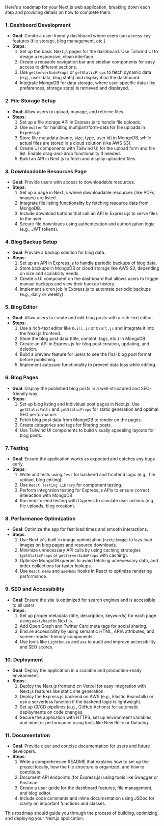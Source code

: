 Here’s a roadmap for your Next.js web application, breaking down each step and providing details on how to complete them:

### 1. **Dashboard Development**
   - **Goal**: Create a user-friendly dashboard where users can access key features (file storage, blog management, etc.).
   - **Steps**:
     1. Set up the basic Next.js pages for the dashboard. Use Tailwind UI to design a responsive, clean interface.
     2. Create a reusable navigation bar and sidebar components for easy access to different sections.
     3. Use `getServerSideProps` or `getStaticProps` to fetch dynamic data (e.g., user data, blog stats) and display it on the dashboard.
     4. Integrate MongoDB for data storage, where user-specific data (like preferences, storage stats) is retrieved and displayed.

### 2. **File Storage Setup**
   - **Goal**: Allow users to upload, manage, and retrieve files.
   - **Steps**:
     1. Set up a file storage API in Express.js to handle file uploads.
     2. Use `multer` for handling multipart/form-data for file uploads in Express.js.
     3. Store file metadata (name, size, type, user id) in MongoDB, while actual files are stored in a cloud solution (like AWS S3).
     4. Create UI components with Tailwind UI for the upload form and file list. Enable drag-and-drop functionality if needed.
     5. Build an API in Next.js to fetch and display uploaded files.

### 3. **Downloadable Resources Page**
   - **Goal**: Provide users with access to downloadable resources.
   - **Steps**:
     1. Set up a page in Next.js where downloadable resources (like PDFs, images) are listed.
     2. Integrate file listing functionality by fetching resource data from MongoDB.
     3. Include download buttons that call an API in Express.js to serve files to the user.
     4. Secure file downloads using authentication and authorization logic (e.g., JWT tokens).

### 4. **Blog Backup Setup**
   - **Goal**: Provide a backup solution for blog data.
   - **Steps**:
     1. Set up an API in Express.js to handle periodic backups of blog data.
     2. Store backups in MongoDB or cloud storage like AWS S3, depending on size and scalability needs.
     3. Create a UI component on the dashboard that allows users to trigger manual backups and view their backup history.
     4. Implement a cron job in Express.js to automate periodic backups (e.g., daily or weekly).

### 5. **Blog Editor**
   - **Goal**: Allow users to create and edit blog posts with a rich-text editor.
   - **Steps**:
     1. Use a rich-text editor like `Quill.js` or `Draft.js` and integrate it into the Next.js frontend.
     2. Store the blog post data (title, content, tags, etc.) in MongoDB.
     3. Create an API in Express.js for blog post creation, updating, and deletion.
     4. Build a preview feature for users to see the final blog post format before publishing.
     5. Implement autosave functionality to prevent data loss while editing.

### 6. **Blog Pages**
   - **Goal**: Display the published blog posts in a well-structured and SEO-friendly way.
   - **Steps**:
     1. Set up blog listing and individual post pages in Next.js. Use `getStaticPaths` and `getStaticProps` for static generation and optimal SEO performance.
     2. Fetch blog post data from MongoDB to render on the pages.
     3. Create categories and tags for filtering posts.
     4. Use Tailwind UI components to build visually appealing layouts for blog posts.

### 7. **Testing**
   - **Goal**: Ensure the application works as expected and catches any bugs early.
   - **Steps**:
     1. Write unit tests using `Jest` for backend and frontend logic (e.g., file upload, blog editing).
     2. Use `React Testing Library` for component testing.
     3. Perform integration testing for Express.js APIs to ensure correct interaction with MongoDB.
     4. Run end-to-end testing with Cypress to simulate user actions (e.g., file uploads, blog creation).

### 8. **Performance Optimization**
   - **Goal**: Optimize the app for fast load times and smooth interactions.
   - **Steps**:
     1. Use Next.js's built-in image optimization (`next/image`) to lazy load images on blog pages and resource downloads.
     2. Minimize unnecessary API calls by using caching strategies (`getStaticProps` or `getServerSideProps` with caching).
     3. Optimize MongoDB queries to avoid fetching unnecessary data, and index collections for faster lookups.
     4. Use `React.memo` and `useMemo` hooks in React to optimize rendering performance.

### 9. **SEO and Accessibility**
   - **Goal**: Ensure the site is optimized for search engines and is accessible to all users.
   - **Steps**:
     1. Set up proper metadata (title, description, keywords) for each page using `next/head` in Next.js.
     2. Add Open Graph and Twitter Card meta tags for social sharing.
     3. Ensure accessibility by using semantic HTML, ARIA attributes, and screen-reader-friendly components.
     4. Use tools like `Lighthouse` and `axe` to audit and improve accessibility and SEO scores.

### 10. **Deployment**
   - **Goal**: Deploy the application in a scalable and production-ready environment.
   - **Steps**:
     1. Deploy the Next.js frontend on Vercel for easy integration with Next.js features like static site generation.
     2. Deploy the Express.js backend on AWS (e.g., Elastic Beanstalk) or use a serverless function if the backend logic is lightweight.
     3. Set up CI/CD pipelines (e.g., GitHub Actions) for automatic deployments on code changes.
     4. Secure the application with HTTPS, set up environment variables, and monitor performance using tools like New Relic or Datadog.

### 11. **Documentation**
   - **Goal**: Provide clear and concise documentation for users and future developers.
   - **Steps**:
     1. Write a comprehensive README that explains how to set up the project locally, how the file structure is organized, and how to contribute.
     2. Document API endpoints (for Express.js) using tools like Swagger or Postman.
     3. Create a user guide for the dashboard features, file management, and blog editor.
     4. Include code comments and inline documentation using JSDoc for clarity on important functions and classes.

This roadmap should guide you through the process of building, optimizing, and deploying your Next.js application.